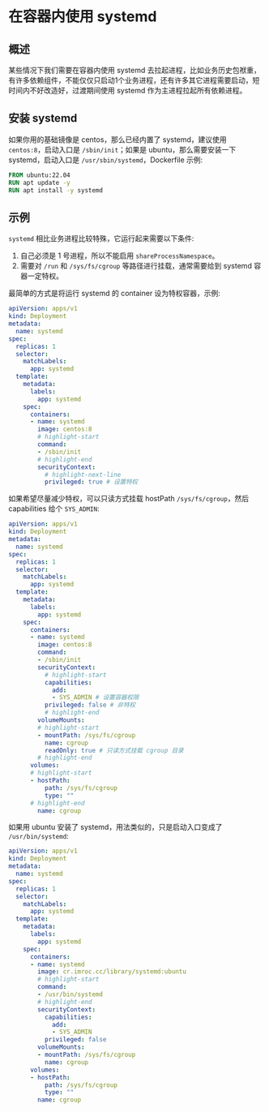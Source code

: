 # 在容器内使用 systemd

## 概述

某些情况下我们需要在容器内使用 systemd 去拉起进程，比如业务历史包袱重，有许多依赖组件，不能仅仅只启动1个业务进程，还有许多其它进程需要启动，短时间内不好改造好，过渡期间使用 systemd 作为主进程拉起所有依赖进程。

## 安装 systemd

如果你用的基础镜像是 centos，那么已经内置了 systemd，建议使用 `centos:8`，启动入口是 `/sbin/init`；如果是 ubuntu，那么需要安装一下 systemd，启动入口是 `/usr/sbin/systemd`，Dockerfile 示例:

```dockerfile
FROM ubuntu:22.04
RUN apt update -y
RUN apt install -y systemd
```

## 示例

`systemd` 相比业务进程比较特殊，它运行起来需要以下条件:
1. 自己必须是 1 号进程，所以不能启用 `shareProcessNamespace`。
2. 需要对 `/run` 和 `/sys/fs/cgroup` 等路径进行挂载，通常需要给到 systemd 容器一定特权。

最简单的方式是将运行 systemd 的 container 设为特权容器，示例:

```yaml showLineNumbers
apiVersion: apps/v1
kind: Deployment
metadata:
  name: systemd
spec:
  replicas: 1
  selector:
    matchLabels:
      app: systemd
  template:
    metadata:
      labels:
        app: systemd
    spec:
      containers:
      - name: systemd
        image: centos:8
        # highlight-start
        command:
        - /sbin/init
        # highlight-end
        securityContext:
          # highlight-next-line
          privileged: true # 设置特权
```

如果希望尽量减少特权，可以只读方式挂载 hostPath `/sys/fs/cgroup`，然后 capabilities 给个 `SYS_ADMIN`:

```yaml showLineNumbers
apiVersion: apps/v1
kind: Deployment
metadata:
  name: systemd
spec:
  replicas: 1
  selector:
    matchLabels:
      app: systemd
  template:
    metadata:
      labels:
        app: systemd
    spec:
      containers:
      - name: systemd
        image: centos:8
        command:
        - /sbin/init
        securityContext:
          # highlight-start
          capabilities:
            add:
            - SYS_ADMIN # 设置容器权限
          privileged: false # 非特权
          # highlight-end
        volumeMounts:
        # highlight-start
        - mountPath: /sys/fs/cgroup
          name: cgroup
          readOnly: true # 只读方式挂载 cgroup 目录
        # highlight-end
      volumes:
      # highlight-start
      - hostPath:
          path: /sys/fs/cgroup
          type: ""
      # highlight-end
        name: cgroup
```

如果用 ubuntu 安装了 systemd，用法类似的，只是启动入口变成了 `/usr/bin/systemd`:

```yaml showLineNumbers
apiVersion: apps/v1
kind: Deployment
metadata:
  name: systemd
spec:
  replicas: 1
  selector:
    matchLabels:
      app: systemd
  template:
    metadata:
      labels:
        app: systemd
    spec:
      containers:
      - name: systemd
        image: cr.imroc.cc/library/systemd:ubuntu
        # highlight-start
        command:
        - /usr/bin/systemd
        # highlight-end
        securityContext:
          capabilities:
            add:
            - SYS_ADMIN
          privileged: false
        volumeMounts:
        - mountPath: /sys/fs/cgroup
          name: cgroup
      volumes:
      - hostPath:
          path: /sys/fs/cgroup
          type: ""
        name: cgroup
```
